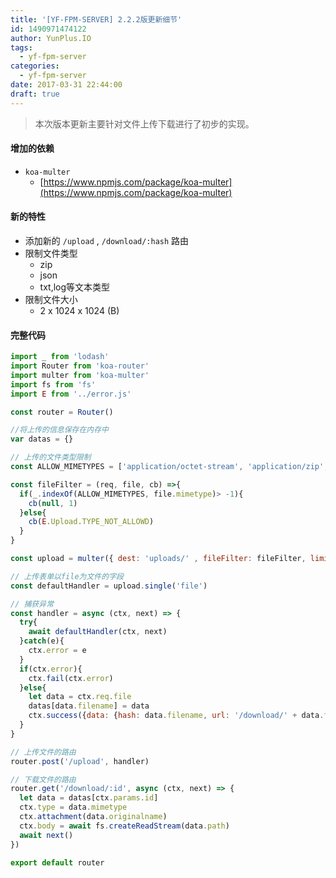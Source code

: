 ```yaml
---
title: '[YF-FPM-SERVER] 2.2.2版更新细节'
id: 1490971474122
author: YunPlus.IO
tags:
  - yf-fpm-server
categories:
  - yf-fpm-server
date: 2017-03-31 22:44:00
draft: true
---
```


> 本次版本更新主要针对文件上传下载进行了初步的实现。
<!--more-->

#### 增加的依赖
- `koa-multer` 
  - [https://www.npmjs.com/package/koa-multer](https://www.npmjs.com/package/koa-multer) 


#### 新的特性
- 添加新的 `/upload` , 	`/download/:hash` 路由
- 限制文件类型
  - zip
  - json
  - txt,log等文本类型
- 限制文件大小
  - 2 x 1024 x 1024 (B)



#### 完整代码
```javascript
import _ from 'lodash'
import Router from 'koa-router'
import multer from 'koa-multer'
import fs from 'fs'
import E from '../error.js'

const router = Router()

//将上传的信息保存在内存中
var datas = {}

// 上传的文件类型限制
const ALLOW_MIMETYPES = ['application/octet-stream', 'application/zip', 'application/x-zip-compressed']

const fileFilter = (req, file, cb) =>{
  if(_.indexOf(ALLOW_MIMETYPES, file.mimetype)> -1){
    cb(null, 1)
  }else{
    cb(E.Upload.TYPE_NOT_ALLOWD)
  }
}

const upload = multer({ dest: 'uploads/' , fileFilter: fileFilter, limits: { fileSize: 2 * 1024 * 1024 }})

// 上传表单以file为文件的字段
const defaultHandler = upload.single('file')

// 捕获异常
const handler = async (ctx, next) => {
  try{
    await defaultHandler(ctx, next)
  }catch(e){
    ctx.error = e
  }
  if(ctx.error){
    ctx.fail(ctx.error)
  }else{
    let data = ctx.req.file
    datas[data.filename] = data
    ctx.success({data: {hash: data.filename, url: '/download/' + data.filename}})
  }
}

// 上传文件的路由
router.post('/upload', handler)

// 下载文件的路由
router.get('/download/:id', async (ctx, next) => {
  let data = datas[ctx.params.id]
  ctx.type = data.mimetype
  ctx.attachment(data.originalname)
  ctx.body = await fs.createReadStream(data.path)
  await next()
})

export default router

```